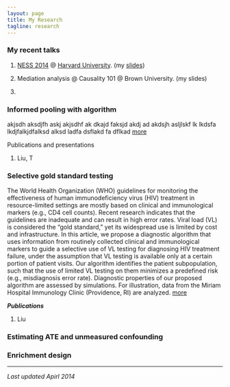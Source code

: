 ```yaml
---
layout: page
title: My Research 
tagline: research 
---
```


### My recent talks 

1. [NESS 2014](http://www.hsph.harvard.edu/ness2014/) @ [Harvard University](http://www.harvard.edu). (my [slides](assets/my_talks/ness_harvard.pdf)) 

2. Mediation analysis @ Causality 101 @ Brown University. (my slides)

3. 

### Informed pooling with algorithm 


akjsdh aksdjfh askj akjsdhf ak dkajd faksjd akdj ad akdsjh asljlskf lk lkdsfa lkdjfalkjdfalksd  alksd ladfa dsflakd fa dflkad 
[more](assests)

Publications and presentations 

1. Liu, T

### Selective gold standard testing 

The World Health Organization (WHO) guidelines for monitoring the effectiveness of human immunodeficiency virus (HIV) treatment in resource-limited settings are mostly based on clinical and immunological markers (e.g., CD4 cell counts). Recent research indicates that the guidelines are inadequate and can result in high error rates. Viral load (VL) is considered the “gold standard,” yet its widespread use is limited by cost and infrastructure. In this article, we propose a diagnostic algorithm that uses information from routinely collected clinical and immunological markers to guide a selective use of VL testing for diagnosing HIV treatment failure, under the assumption that VL testing is available only at a certain portion of patient visits. Our algorithm identifies the patient subpopulation, such that the use of limited VL testing on them minimizes a predefined risk (e.g., misdiagnosis error rate). Diagnostic properties of our proposed algorithm are assessed by simulations. For illustration, data from the Miriam Hospital Immunology Clinic (Providence, RI) are analyzed. [more](assets)

***Publications***

1. Liu

### Estimating ATE and unmeasured confounding

### Enrichment design 

--- 
*Last updated Apirl 2014*